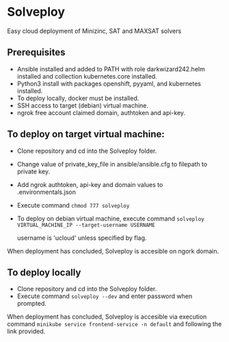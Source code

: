 # Solveploy
Easy cloud deployment of Minizinc, SAT and MAXSAT solvers

## Prerequisites

* Ansible installed and added to PATH with role darkwizard242.helm installed and collection kubernetes.core installed.
* Python3 install with packages openshift, pyyaml, and kubernetes installed.
* To deploy locally, docker must be installed.
* SSH access to target (debian) virtual machine.
* ngrok free account claimed domain, authtoken and api-key.

## To deploy on target virtual machine:

* Clone repository and cd into the Solveploy folder.
* Change value of private_key_file in ansible/ansible.cfg to filepath to private key.
* Add ngrok authtoken, api-key and domain values to .environmentals.json
* Execute command `chmod 777 solveploy`
* To deploy on debian virtual machine, execute command `solveploy VIRTUAL_MACHINE_IP --target-username USERNAME`
  
     username is 'ucloud' unless specified by flag.

When deployment has concluded, Solveploy is accesible on ngork domain.

## To deploy locally
* Clone repository and cd into the Solveploy folder.
* Execute command `solveploy --dev` and enter password when prompted.

When deployment has concluded, Solveploy is accesible via execution command `minikube service frontend-service -n default` and following the link provided.
